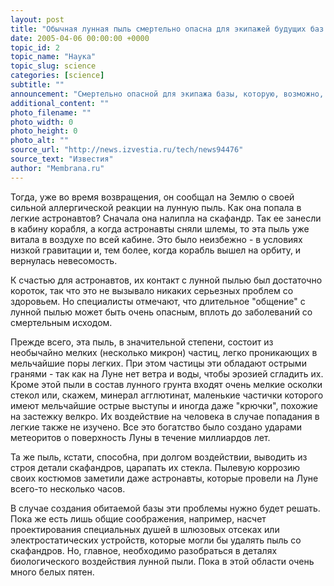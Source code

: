 ```yaml
---
layout: post
title: "Обычная лунная пыль смертельно опасна для экипажей будущих баз на Луне"
date: 2005-04-06 00:00:00 +0000
topic_id: 2
topic_name: "Наука"
topic_slug: science
categories: [science]
subtitle: ""
announcement: "Смертельно опасной для экипажа базы, которую, возможно, построят на Луне, будет обычная лунная пыль. О ее опасности для здоровья напомнил астронавт миссии Apollo 17 Харрисон Шмитт, побывавший на поверхности нашего естественного спутника в 1972 году."
additional_content: ""
photo_filename: ""
photo_width: 0
photo_height: 0
photo_alt: ""
source_url: "http://news.izvestia.ru/tech/news94476"
source_text: "Известия"
author: "Membrana.ru"
---
```

Тогда, уже во время возвращения, он сообщал на Землю о своей сильной аллергической реакции на лунную пыль. Как она попала в легкие астронавтов? Сначала она налипла на скафандр. Так ее занесли в кабину корабля, а когда астронавты сняли шлемы, то эта пыль уже витала в воздухе по всей кабине. Это было неизбежно - в условиях низкой гравитации и, тем более, когда корабль вышел на орбиту, и вернулась невесомость.

К счастью для астронавтов, их контакт с лунной пылью был достаточно короток, так что это не вызывало никаких серьезных проблем со здоровьем. Но специалисты отмечают, что длительное "общение" с лунной пылью может быть очень опасным, вплоть до заболеваний со смертельным исходом.

Прежде всего, эта пыль, в значительной степени, состоит из необычайно мелких (несколько микрон) частиц, легко проникающих в мельчайшие поры легких. При этом частицы эти обладают острыми гранями - так как на Луне нет ветра и воды, чтобы эрозией сгладить их. Кроме этой пыли в состав лунного грунта входят очень мелкие осколки стекол или, скажем, минерал агглютинат, маленькие частички которого имеют мельчайшие острые выступы и иногда даже "крючки", похожие на застежку велкро. Их воздействие на человека в случае попадания в легкие также не изучено. Все это богатство было создано ударами метеоритов о поверхность Луны в течение миллиардов лет.

Та же пыль, кстати, способна, при долгом воздействии, выводить из строя детали скафандров, царапать их стекла. Пылевую коррозию своих костюмов заметили даже астронавты, которые провели на Луне всего-то несколько часов.

В случае создания обитаемой базы эти проблемы нужно будет решать. Пока же есть лишь общие соображения, например, насчет проектирования специальных душей в шлюзовых отсеках или электростатических устройств, которые могли бы удалять пыль со скафандров. Но, главное, необходимо разобраться в деталях биологического воздействия лунной пыли. Пока в этой области очень много белых пятен.
